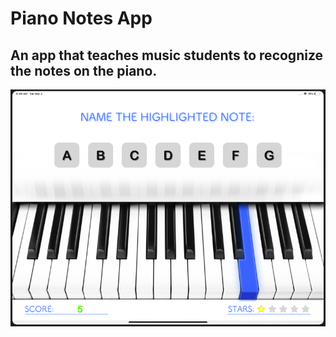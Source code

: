 # Piano Notes App
## An app that teaches music students to recognize the notes on the piano.

![Piano App screenshot](https://github.com/matvelius/Piano-Notes/blob/master/Piano%20Notes/Assets.xcassets/app-screenshot-1.imageset/app-screenshot-1.png)
